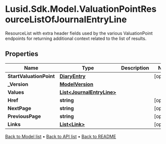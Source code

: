 # Lusid.Sdk.Model.ValuationPointResourceListOfJournalEntryLine
ResourceList with extra header fields used by the various ValuationPoint endpoints for returning additional context related to the list of results.

## Properties

Name | Type | Description | Notes
------------ | ------------- | ------------- | -------------
**StartValuationPoint** | [**DiaryEntry**](DiaryEntry.md) |  | [optional] 
**_Version** | [**ModelVersion**](ModelVersion.md) |  | 
**Values** | [**List&lt;JournalEntryLine&gt;**](JournalEntryLine.md) |  | 
**Href** | **string** |  | [optional] 
**NextPage** | **string** |  | [optional] 
**PreviousPage** | **string** |  | [optional] 
**Links** | [**List&lt;Link&gt;**](Link.md) |  | [optional] 

[Back to Model list](../README.md#documentation-for-models) &#8226; [Back to API list](../README.md#documentation-for-api-endpoints) &#8226; [Back to README](../README.md)

